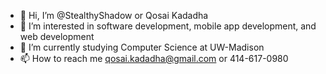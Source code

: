 - 👋 Hi, I’m @StealthyShadow or Qosai Kadadha
- 👀 I’m interested in software development, mobile app development, and web development
- 🌱 I’m currently studying Computer Science at UW-Madison
- 📫 How to reach me qosai.kadadha@gmail.com or 414-617-0980


